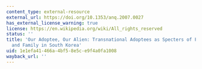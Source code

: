 ```yaml
---
content_type: external-resource
external_url: https://doi.org/10.1353/anq.2007.0027
has_external_license_warning: true
license: https://en.wikipedia.org/wiki/All_rights_reserved
status: ''
title: 'Our Adoptee, Our Alien: Transnational Adoptees as Specters of Foreignness
  and Family in South Korea'
uid: 1e1efa41-466a-4bf5-8e5c-e9f4a0fa1008
wayback_url: ''
---
```

